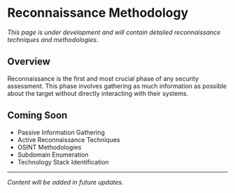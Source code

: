 # Reconnaissance Methodology

*This page is under development and will contain detailed reconnaissance techniques and methodologies.*

## Overview

Reconnaissance is the first and most crucial phase of any security assessment. This phase involves gathering as much information as possible about the target without directly interacting with their systems.

## Coming Soon

- Passive Information Gathering
- Active Reconnaissance Techniques
- OSINT Methodologies
- Subdomain Enumeration
- Technology Stack Identification

---

*Content will be added in future updates.*
